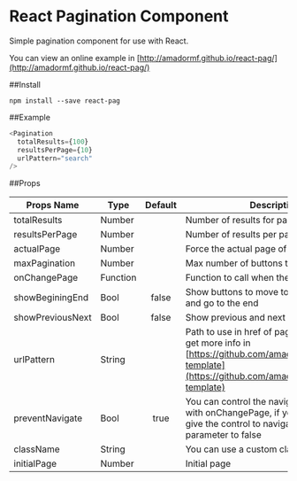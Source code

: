 # React Pagination Component

Simple pagination component for use with React.

You can view an online example in [http://amadormf.github.io/react-pag/](http://amadormf.github.io/react-pag/)


##Install

`npm install --save react-pag`

##Example

```javascript
<Pagination
  totalResults={100}
  resultsPerPage={10}
  urlPattern="search"
/>
```

##Props

|Props Name | Type         | Default  | Description              |
|-----------|--------------|:--------:|----------------|
|totalResults  |Number         |          |Number of results for paginate|
|resultsPerPage|Number     |          |Number of results per page|
|actualPage |Number       |           |Force the actual page of pagination|
|maxPagination|Number     |           |Max number of buttons to show |
|onChangePage|Function    |           |Function to call when the page change|
|showBeginingEnd|Bool     |false      |Show buttons to move to the beginning and go to the end|
|showPreviousNext|Bool    |false      |Show previous and next button|
|urlPattern |String       |           |Path to use in href of pagination, you can get more info in [https://github.com/amadormf/pagination-template](https://github.com/amadormf/pagination-template)|
|preventNavigate|Bool     |true       |You can control the navigation over pages with onChangePage, if you prefer you can give the control to navigator setting this parameter to false|
|className   |String     |            |You can use a custom className|
|initialPage |Number     |            |Initial page|
